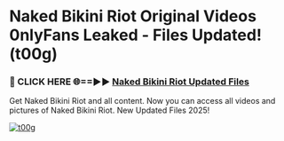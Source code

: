 # Naked Bikini Riot Original Videos 0nlyFans Leaked - Files Updated! (t00g)

<h3>🔴 CLICK HERE 🌐==►► <a href="https://tinyurl.com/up5wt9bj" rel="nofollow">Naked Bikini Riot Updated Files</a></h3>

Get Naked Bikini Riot and all content. Now you can access all videos and pictures of Naked Bikini Riot. New Updated Files 2025!

[![t00g](https://i.imgur.com/ABiUzMV.gif)](https://tinyurl.com/up5wt9bj)
